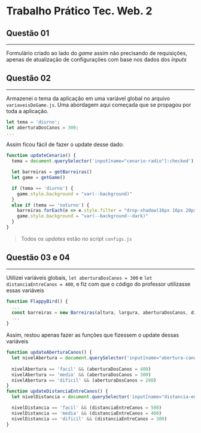 # Trabalho Prático Tec. Web. 2

## Questão 01
---
Formulário criado ao lado do *game* assim não precisando de requisições, apenas de atualização de configurações com base nos dados dos *inputs*

## Questão 02
---
Armazenei o tema da aplicação em uma variável global no arquivo `variaveisDoGame.js`. Uma abordagem aqui começada que se propagou por toda a aplicação.

```javascript
let tema = 'diurno';
let aberturaDosCanos = 300;
...
```

Assim ficou fácil de fazer o update desse dado:
```javascript
function updateCenario() {
  tema = document.querySelector('input[name="cenario-radio"]:checked').value;

  let barreiras = getBarreiras()
  let game = getGame()

  if (tema == 'diurno') {
    game.style.background = "var(--background)"
  }
  else if (tema == 'noturno') {
    barreiras.forEach(e => e.style.filter = "drop-shadow(16px 16px 20px black) hue-rotate(90deg) brightness(0.6)")
    game.style.background = "var(--background--dark)"
  }
}
```
> Todos os *updates* estão no script `configs.js`
## Questão 03 e 04
---
Utilizei variáveis globais, `let aberturaDosCanos = 300` e `let distanciaEntreCanos = 400`, e fiz com que o código do professor utilizasse essas variáveis
```javascript	
function FlappyBird() {
  ...
  const barreiras = new Barreiras(altura, largura, aberturaDosCanos, distanciaEntreCanos,
  ...
}
```
Assim, restou apenas fazer as funções que fizessem o update dessas variáveis
```javascript
function updateAberturaCanos() {
  let nivelAbertura = document.querySelector('input[name="abertura-canos-radio"]:checked').value;
  
  nivelAbertura == 'facil' && (aberturaDosCanos = 400)
  nivelAbertura == 'media' && (aberturaDosCanos = 300)
  nivelAbertura == 'dificil' && (aberturaDosCanos = 200)
}
function updateDistanciaEntreCanos() {
  let nivelDistancia = document.querySelector('input[name="distancia-entre-canos-radio"]:checked').value;

  nivelDistancia == 'facil' && (distanciaEntreCanos = 500)
  nivelDistancia == 'media' && (distanciaEntreCanos = 400)
  nivelDistancia == 'dificil' && (distanciaEntreCanos = 300)
}
```
